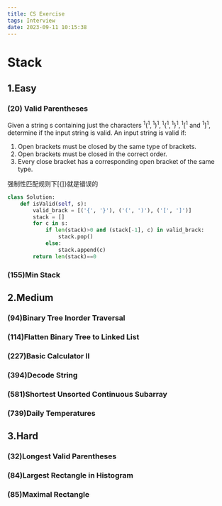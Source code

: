 ```yaml
---
title: CS Exercise
tags: Interview
date: 2023-09-11 10:15:38
---
```


# Stack

##   1.Easy


### (20) Valid Parentheses

Given a string s containing just the characters ${ }^1\left({ }^1,{ }^1\right)^1,{ }^1\left\{{ }^1,{ }^1\right\}^1,{ }^1\left[{ }^1 \text { and }{ }^1\right]^1$, determine if the input string is valid.
An input string is valid if:
1. Open brackets must be closed by the same type of brackets.
2. Open brackets must be closed in the correct order.
3. Every close bracket has a corresponding open bracket of the same type.

强制性匹配规则下[{]}就是错误的


```python
class Solution:
    def isValid(self, s): 
        valid_brack = [('{', '}'), ('(', ')'), ('[', ']')]
        stack = []
        for c in s:
            if len(stack)>0 and (stack[-1], c) in valid_brack:
                stack.pop()
            else:
                stack.append(c)
        return len(stack)==0
```
###   (155)Min Stack

##   2.Medium

###   (94)Binary Tree Inorder Traversal

###   (114)Flatten Binary Tree to Linked List

###   (227)Basic Calculator II

###   (394)Decode String

###   (581)Shortest Unsorted Continuous Subarray

###   (739)Daily Temperatures

##   3.Hard

###   (32)Longest Valid Parentheses

###   (84)Largest Rectangle in Histogram

###   (85)Maximal Rectangle

